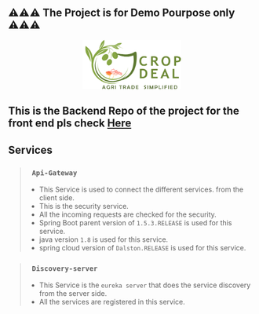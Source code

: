 ## ⚠⚠⚠ The Project is for Demo Pourpose only  ⚠⚠⚠ ##

<p align="center">  <img  src="https://github.com/saisukumarpinninti/CropDeal/blob/master/1.Resources/icon.PNG" width="200" height="100">  </p>
 
 ## This is the Backend Repo of the project for the front end pls check  [Here](https://github.com/saisukumarpinninti/Angular-Front-End-For-CropDeal)
 
 ## Services

> ### ` Api-Gateway` ### 
>- This Service is used to connect the different services. from the client side. 
>- This is the security service.
>- All the incoming requests are checked for the security.
>- Spring Boot parent version of  ` 1.5.3.RELEASE ` is used for this service. 
>- java version ` 1.8 ` is used for this service.
>- spring cloud version of `Dalston.RELEASE` is used for this service.

> ### ` Discovery-server` ###
>- This Service is the `eureka server` that does the service discovery  from the server  side.
>- All the services are registered in this service.
>


